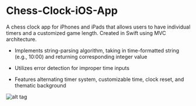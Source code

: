 # Chess-Clock-iOS-App

A chess clock app for iPhones and iPads that allows users to have individual timers and a customized game length. 
Created in Swift using MVC architecture.

- Implements string-parsing algorithm, taking in time-formatted string (e.g., 10:00) and returning corresponding integer value

- Utilizes error detection for improper time inputs

- Features alternating timer system, customizable time, clock reset, and thematic background


![alt tag](https://raw.githubusercontent.com/aaron09/Chess-Clock-iOS-App/Simulator%20Screen%20Shot%20Jul%2020%2C%202016%2C%205.00.56%20PM.png)
